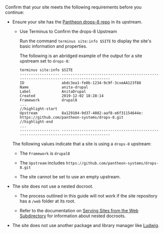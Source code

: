 Confirm that your site meets the following requirements before you continue:

- Ensure your site has the [Pantheon drops-8 repo](https://github.com/pantheon-systems/drops-8) in its upstream.

   - Use Terminus to Confirm the drops-8 Upstream

     Run the command `terminus site:info $SITE` to display the site's basic information and properties.

     The following is an abridged example of the output for a site upstream set to `drops-8`:

     ```bash{outputLines:2-18}
     terminus site:info $SITE
     ------------------ -------------------------------------------------------------------------------------
     ID                 abdc3ea1-fe0b-1234-9c9f-3cxeAA123f88
     Name               anita-drupal
     Label              AnitaDrupal
     Created            2019-12-02 18:28:14
     Framework          drupal8
     ...
     //highlight-start
     Upstream           8a129104-9d37-4082-aaf8-e6f31154644e: https://github.com/pantheon-systems/drops-8.git
     //highlight-end
     ...
     ------------------ -------------------------------------------------------------------------------------
     ```

    The following values indicate that a site is using a `drops-8` upstream:

     - The `Framework` is `drupal8`

     - The `Upstream` includes `https://github.com/pantheon-systems/drops-8.git`

  - The site cannot be set to use an empty upstream.

- The site does not use a nested docroot.

   - The process outlined in this guide will not work if the site repository has a `/web` folder at its root.

   - Refer to the documentation on [Serving Sites from the Web Subdirectory](/nested-docroot) for information about nested docroots.

- The site does not use another package and library manager like [Ludwig](https://www.drupal.org/project/ludwig).
